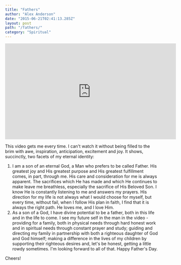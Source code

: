 ```yaml
---
title: "Fathers"
author: "Alex Anderson"
date: "2015-06-21T02:41:13.285Z"
layout: post
path: "/fathers/"
category: "Spiritual"
---
```


<iframe width="560" height="315" src="https://www.youtube.com/embed/R5FxdCgD-qI" frameborder="0" allowfullscreen=""></iframe>

This video gets me every time. I can't watch it without being filled to the brim with awe, inspiration, anticipation, excitement and joy. It shows, succinctly, two facets of my eternal identity:

1. I am a son of an eternal God, a Man who prefers to be called Father. His greatest joy and His greatest purpose and His greatest fulfillment comes, in part, through me. His care and consideration for me is always apparent. The sacrifices which He has made and which He continues to make leave me breathless, especially the sacrifice of His Beloved Son. I know He is constantly listening to me and answers my prayers. His direction for my life is not always what I would choose for myself, but every time, without fail, when I follow His plan in faith, I find that it is always the right path. He loves me, and I love Him.
1. As a son of a God, I have divine potential to be a father, both in this life and in the life to come. I see my future self in the man in the video - providing for a family, both in physical needs through hard honest work and in spiritual needs through constant prayer and study; guiding and directing my family in partnership with both a righteous daughter of God and God himself; making a difference in the lives of my children by supporting their righteous desires and, let's be honest, getting a little rowdy sometimes. I'm looking forward to all of that.
   Happy Father's Day.

Cheers!

